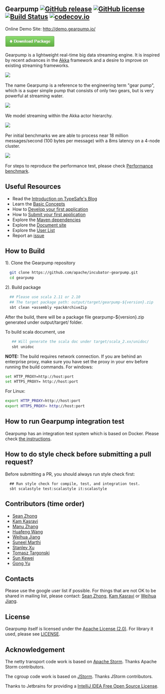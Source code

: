 
## Gearpump  [![GitHub release](https://img.shields.io/github/release/gearpump/gearpump.svg)](http://www.gearpump.io/download.html) [![GitHub license](https://img.shields.io/badge/license-Apache%20V2-green.svg)](https://github.com/apache/incubator-gearpump/blob/master/LICENSE) [![Build Status](https://travis-ci.org/apache/incubator-gearpump.svg?branch=master)](https://travis-ci.org/apache/incubator-gearpump?branch=master) [![codecov.io](https://codecov.io/github/apache/incubator-gearpump/coverage.svg?branch=master)](https://codecov.io/github/apache/incubator-gearpump?branch=master)

Online Demo Site: http://demo.gearpump.io/

[![download](https://raw.githubusercontent.com/clockfly/icons/master/gearpump-0.2-rc1.jpg)](http://www.gearpump.io/download.html)

Gearpump is a lightweight real-time big data streaming engine. It is inspired by recent advances in the [Akka](https://github.com/akka/akka) framework and a desire to improve on existing streaming frameworks.

![](https://raw.githubusercontent.com/apache/incubator-gearpump/master/docs/img/logo2.png)

The name Gearpump is a reference to the engineering term "gear pump", which is a super simple pump that consists of only two gears, but is very powerful at streaming water.

![](http://www.gearpump.io/img/dashboard.gif)

We model streaming within the Akka actor hierarchy.

![](https://raw.githubusercontent.com/apache/incubator-gearpump/master/docs/img/actor_hierarchy.png)

Per initial benchmarks we are able to process near 18 million messages/second (100 bytes per message) with a 8ms latency on a 4-node cluster.

![](https://raw.githubusercontent.com/apache/incubator-gearpump/master/docs/img/dashboard.png)

For steps to reproduce the performance test, please check [Performance benchmark](http://www.gearpump.io/releases/latest/performance-report.html).

## Useful Resources

* Read the [Introduction on TypeSafe's Blog](https://typesafe.com/blog/gearpump-real-time-streaming-engine-using-akka)
* Learn the [Basic Concepts](http://www.gearpump.io/releases/latest/basic-concepts.html)
* How to [Develop your first application](http://www.gearpump.io/releases/latest/dev-write-1st-app.html)
* How to [Submit your first application](http://www.gearpump.io/releases/latest/submit-your-1st-application.html)
* Explore the [Maven dependencies](http://www.gearpump.io/releases/latest/maven-setting.html)
* Explore the [Document site](http://gearpump.io)
* Explore the [User List](https://groups.google.com/forum/#!forum/gearpump-user)
* Report an [issue](https://issues.apache.org/jira/browse/GEARPUMP)

## How to Build

1). Clone the Gearpump repository

```bash
  git clone https://github.com/apache/incubator-gearpump.git
  cd gearpump
```

2). Build package

```bash
  ## Please use scala 2.11 or 2.10
  ## The target package path: output/target/gearpump-${version}.zip
  sbt clean +assembly +packArchiveZip
```

  After the build, there will be a package file gearpump-${version}.zip generated under output/target/ folder.

  To build scala document, use
```bash
   ## Will generate the scala doc under target/scala_2.xx/unidoc/
   sbt unidoc
```  

  **NOTE:**
The build requires network connection. If you are behind an enterprise proxy, make sure you have set the proxy in your env before running the build commands.
For windows:

```bash
set HTTP_PROXY=http://host:port
set HTTPS_PROXY= http://host:port
```

For Linux:

```bash
export HTTP_PROXY=http://host:port
export HTTPS_PROXY= http://host:port
```

## How to run Gearpump integration test
Gearpump has an integration test system which is based on Docker. Please check [the instructions](integrationtest/README.md).

## How to do style check before submitting a pull request?

Before submitting a PR, you should always run style check first:
```
  ## Run style check for compile, test, and integration test.
  sbt scalastyle test:scalastyle it:scalastyle
```

## Contributors (time order)

* [Sean Zhong](https://github.com/clockfly)
* [Kam Kasravi](https://github.com/kkasravi)
* [Manu Zhang](https://github.com/manuzhang)
* [Huafeng Wang](https://github.com/huafengw)
* [Weihua Jiang](https://github.com/whjiang)
* [Suneel Marthi](https://github.com/smarthi)
* [Stanley Xu](https://github.com/stanleyxu2005)
* [Tomasz Targonski](https://github.com/TomaszT)
* [Sun Kewei](https://github.com/skw1992)
* [Gong Yu](https://github.com/pangolulu)

## Contacts

Please use the google user list if possible. For things that are not OK to be shared in mailing list, please contact:
[Sean Zhong](mailto:xiang.zhong@intel.com), [Kam Kasravi](mailto:kam.d.kasravi@intel.com) or [Weihua Jiang](mailto:weihua.jiang@intel.com).

## License

Gearpump itself is licensed under the [Apache License (2.0)](http://www.apache.org/licenses/LICENSE-2.0).
For library it used, please see [LICENSE](https://github.com/apache/incubator-gearpump/blob/master/LICENSE).

## Acknowledgement

The netty transport code work is based on [Apache Storm](http://storm.apache.org). Thanks Apache Storm contributors.

The cgroup code work is based on [JStorm](https://github.com/alibaba/jstorm). Thanks JStorm contributors.

Thanks to Jetbrains for providing a [IntelliJ IDEA Free Open Source License](https://www.jetbrains.com/buy/opensource/?product=idea).

